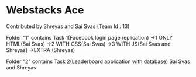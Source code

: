 # Webstacks Ace
Contributed by Shreyas and Sai Svas (Team Id : 13)

Folder "1" contains Task 1(Facebook login page replication)
->1 ONLY HTML(Sai Svas)
->2 WITH CSS(Sai Svas)
->3 WITH JS(Sai Svas and Shreyas)
->EXTRA (Shreyas)

Folder "2" contains Task 2(Leaderboard application with database)
Sai Svas and Shreyas
